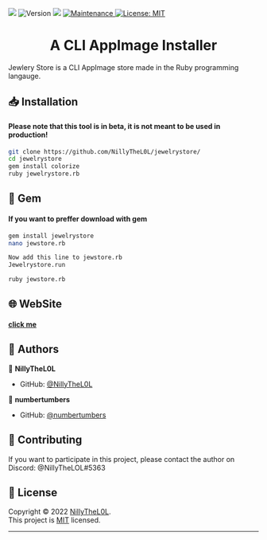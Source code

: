 <p>
  <img src="https://user-images.githubusercontent.com/97253814/159140902-99bf2d2a-d55b-4e24-a1a0-53ebf87656c5.png"/>

  
  
  <img alt="Version" src="https://img.shields.io/badge/version-1.4.6-blue.svg?cacheSeconds=2592000" />
  
  <img src="https://img.shields.io/badge/ruby-3.1.1-red.svg" />
  
  <a href="#" target="_blank">
    <img alt="Maintenance" src="https://img.shields.io/badge/Maintained%3F-yes-green.svg" />
  </a>
  <a href="https://github.com/NillyTheL0L/jewelrystore/blob/main/LICENSE" target="_blank">
    <img alt="License: MIT" src="https://img.shields.io/github/license/NillyTheL0L/jewelrystore" />
  </a>
</p>
<h1 align="center">A CLI AppImage Installer</h1>

Jewlery Store is a CLI AppImage store made in the Ruby programming langauge.

## 📥 Installation
#### Please note that this tool is in beta, it is not meant to be used in production!
```sh
git clone https://github.com/NillyTheL0L/jewelrystore/
cd jewelrystore
gem install colorize
ruby jewelrystore.rb
```
## 💎 Gem
#### If you want to preffer download with gem
```sh
gem install jewelrystore
nano jewstore.rb

Now add this line to jewstore.rb
Jewelrystore.run

ruby jewstore.rb
```


## 🌐 WebSite
#### [click me](https://jewelrystore.emperror.repl.co/)

## 👤 Authors

👤 **NillyTheL0L**

* GitHub: [@NillyTheL0L](https://github.com/NillyTheL0L)


👤 **numbertumbers**

* GitHub: [@numbertumbers](https://github.com/numbertumbers)

## 🤝 Contributing

If you want to participate in this project,  please contact the author on Discord: @NillyTheLOL#5363




## 📝 License

Copyright © 2022 [NillyTheL0L](https://github.com/NillyTheL0L).<br />
This project is [MIT](https://github.com/NillyTheL0L/jewelrystore/blob/main/LICENSE) licensed.

***
